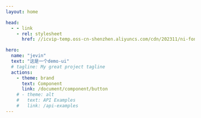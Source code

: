 ```yaml
---
layout: home

head:
  - - link
    - rel: stylesheet
      href: //icvip-temp.oss-cn-shenzhen.aliyuncs.com/cdn/202311/ni-font.cdn.css?20231102.1436

hero:
  name: "jevin"
  text: "这是一个demo-ui"
  # tagline: My great project tagline
  actions:
    - theme: brand
      text: Component
      link: /document/component/button
    # - theme: alt
    #   text: API Examples
    #   link: /api-examples
---
```


